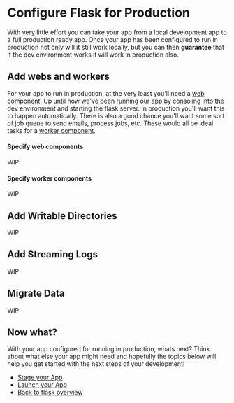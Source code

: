 # Configure Flask for Production
With very little effort you can take your app from a local development app to a full production ready app. Once your app has been configured to run in production not only will it still work locally, but you can then **guarantee** that if the dev environment works it will work in production also.

## Add webs and workers
For your app to run in production, at the very least you'll need a [web component](https://docs.nanobox.io//add-components/#web-amp-worker-components). Up until now we've been running our app by consoling into the dev environment and starting the flask server. In production you'll want this to happen automatically. There is also a good chance you'll want some sort of job queue to send emails, process jobs, etc. These would all be ideal tasks for a [worker component](https://docs.nanobox.io//add-components/#web-amp-worker-components).

#### Specify web components
WIP

#### Specify worker components
WIP

## Add Writable Directories
WIP

## Add Streaming Logs
WIP

## Migrate Data
WIP

## Now what?
With your app configured for running in production, whats next? Think about what else your app might need and hopefully the topics below will help you get started with the next steps of your development!

* [Stage your App](/python/flask//stage-your-app)
* [Launch your App](/python/flask//launch-your-app)
* [Back to flask overview](/python/flask)
